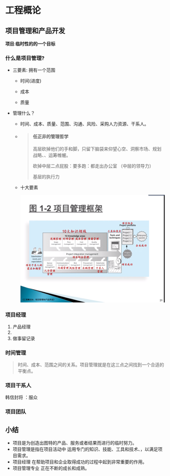 # 工程概论

## 项目管理和产品开发



**项目**:**临时性的的一个目标**

### 什么是项目管理?

* 三要素: 拥有一个范围	

  * 时间(进度)

  * 成本

  * 质量

* 管理什么？

  * 时间、成本、质量、范围、沟通、风险、采购人力资源、干系人。

  * >#### 任正非的管理哲学
    >
    >高层砍掉他们的手和脚，只留下脑袋来仰望心空、洞察市场、规划战略、、运筹帷幄。
    >
    >砍掉中层二点屁股：要多跑：都走出办公室 （中层的领导力）
    >
    >基层的执行力

  * 十大要素

    <img src="./assets/image-20220829092415566.png" alt="十大知识领域" style="zoom:55%;" />

###  项目经理 

1. 产品经理
2. 
3. 做事留记录



### 时间管理

> ​	时间、成本、范围之间的关系。项目管理就是在这三点之间找到一个合适的平衡点。

### 项目干系人

韩信封将 ：服众

### 项目团队

## 小结

* 项目是为创造出图特的产品、服务或者结果而进行的临时努力。
* 项目管理是指在项目活动中 运用专门的知识、技能、工具和技术、，以满足项目需求。
* 项目经理 在帮助项目和企业取得成功的过程中起到非常重要的作用。
* 项目管理专业 正在不断的成长和成熟。



